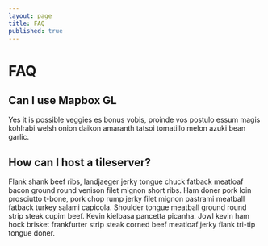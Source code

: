 ```yaml
---
layout: page
title: FAQ
published: true
---
```


# FAQ

## Can I use Mapbox GL

Yes it is possible veggies es bonus vobis, proinde vos postulo essum magis kohlrabi welsh onion daikon amaranth tatsoi tomatillo melon azuki bean garlic.
 
## How can I host a tileserver?

Flank shank beef ribs, landjaeger jerky tongue chuck fatback meatloaf bacon ground round venison filet mignon short ribs. Ham doner pork loin prosciutto t-bone, pork chop rump jerky filet mignon pastrami meatball fatback turkey salami capicola. Shoulder tongue meatball ground round strip steak cupim beef. Kevin kielbasa pancetta picanha. Jowl kevin ham hock brisket frankfurter strip steak corned beef meatloaf jerky flank tri-tip tongue doner.
